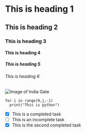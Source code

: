 # This is heading 1
## This is heading 2
### This is heading 3
#### This is heading 4
##### This is heading 5
###### This is heading 6



![Image of India Gate](https://images.news18.com/ibnlive/uploads/2022/01/indiagate-16430470974x3.jpg?impolicy=website&width=640&height=480)


```
for i in range(0,j,-1)
  print("This is python")
```

- [X] This is a completed task
- [ ] This is an incomplete task
- [X] This is the second completed task
